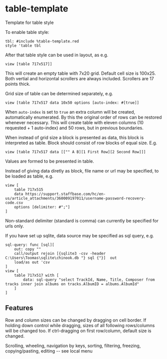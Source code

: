 # table-template
Template for table style

To enable table style:
```
tbl: #include %table-template.red
style 'table tbl
```
After that table style can be used in layout, as e.g.
```
view [table 717x517]]
```
This will create an empty table with 7x20 grid. Default cell size is 100x25. Both vertial and horizontal scrollers are always included. Scrollers are 17 points thick.

Grid size of table can be determined separately, e.g.
```
view [table 717x517 data 10x50 options [auto-index: #[true]]
```
When `auto-index` is set to `true` an extra column will be created, automatically enumerated. By this the original order of rows can be restored whenever necessary.
This will create table with eleven columns (10 requested + 1 auto-index) and 50 rows, but in previous boundaries.

When instead of grid size a block is presented as data, this block is interpreted as table. Block should consist of row blocks of equal size. E.g.
```
view [table 717x517 data [["" A B][1 First Row][2 Second Row]]]
```
Values are formed to be presented in table.

Instead of giving data diretly as block, file name or url may be specified, to be loaded as table, e.g.
```
view [
    table 717x515 
    data https://support.staffbase.com/hc/en-us/article_attachments/360009197011/username-password-recovery-code.csv 
    options [delimiter: #";"]
]
```
Non-standard delimiter (standard is comma) can currently be specified for urls only.

If you have set up sqlite, data source may be specified as sql query, e.g.
```
sql-query: func [sql][
    out: copy ""
    call/output rejoin [{sqlite3 -csv -header C:\Users\Toomas\sqlite\chinook.db "} sql {"}]  out
    load/as out 'csv
]
view [
    table 717x517 with [
        data: sql-query "select TrackId, Name, Title, Composer from tracks inner join albums on tracks.AlbumID = albums.AlbumId"
    ]
]
```

## Features

Row and column sizes can be changed by dragging on cell border. If holding down control while dragging, sizes of all following rows/columns will be changed too. If ctrl-dragging on first row/column, default size is changed.

Scrolling, wheeling, navigation by keys, sorting, filtering, freezing, copying/pasting, editing -- see local menu
